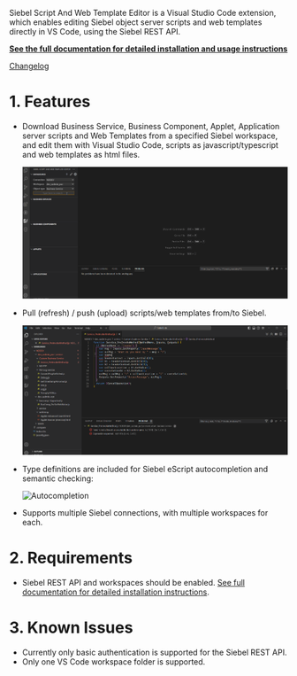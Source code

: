 Siebel Script And Web Template Editor is a Visual Studio Code extension, which enables editing Siebel object server scripts and web templates directly in VS Code, using the Siebel REST API.

[__See the full documentation for detailed installation and usage instructions__](https://github.com/endoit/siebelScriptsEditor/wiki)

[Changelog](CHANGELOG.md)

# 1. Features

- Download Business Service, Business Component, Applet, Application server scripts and Web Templates from a specified Siebel workspace, and edit them with Visual Studio Code, scripts as javascript/typescript and web templates as html files.

  ![Get server scripts](https://raw.githubusercontent.com/endoit/siebelScriptsEditor/main/features/getscripts.gif "Get server scripts")

- Pull (refresh) / push (upload) scripts/web templates from/to Siebel.

  ![Push and pull server scripts](https://raw.githubusercontent.com/endoit/siebelScriptsEditor/main/features/pushpull.gif "Push and pull server scripts")

- Type definitions are included for Siebel eScript autocompletion and semantic checking:

  ![Autocompletion](https://raw.githubusercontent.com/endoit/siebelScriptsEditor/main/features/snippetgif.gif "Autocompletion")

- Supports multiple Siebel connections, with multiple workspaces for each.


# 2. Requirements

- Siebel REST API and workspaces should be enabled.
[See full documentation for detailed installation instructions](https://github.com/endoit/siebelScriptsEditor/wiki).

# 3. Known Issues

- Currently only basic authentication is supported for the Siebel REST API.
- Only one VS Code workspace folder is supported.
